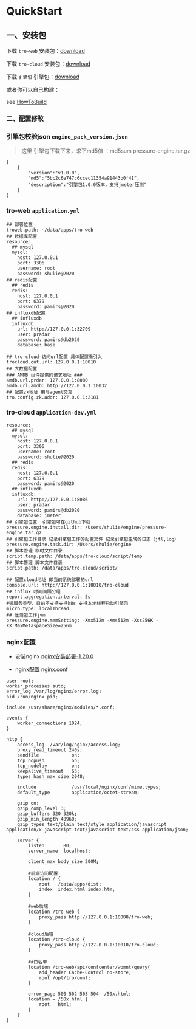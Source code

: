 # QuickStart

## 一、安装包

下载 `tro-web` 安装包：[download](https://shulie-main-pass.oss-cn-hangzhou.aliyuncs.com/open-source/tro-web.zip)

下载 `tro-cloud` 安装包：[download](https://shulie-main-pass.oss-cn-hangzhou.aliyuncs.com/open-source/tro-cloud.zip)

下载 `引擎包` 引擎包：[download](https://shulie-main-pass.oss-cn-hangzhou.aliyuncs.com/open-source/pressure-engine.tar.gz)

或者你可以自己构建：

see [HowToBuild](HowToBuild.md)

### 二、配置修改

### 引擎包校验json `engine_pack_version.json`
> 这里 引擎包下载下来，求下md5值 ：md5sum pressure-engine.tar.gz
```
[
    {
        "version":"v1.0.0",
        "md5":"5bc2c6e747c6ccec11354a91443b0f41",
        "description":"引擎包1.0.0版本，支持jmeter压测"
    }
]
```

### tro-web  `application.yml`
```
## 部署位置
troweb.path: ~/data/apps/tro-web
## 数据库配置
resource:
  ## mysql
  mysql:
    host: 127.0.0.1
    port: 3306
    username: root
    password: shulie@2020
## redis配置
  ## redis
  redis:
    host: 127.0.0.1
    port: 6379
    password: pamirs@2020
## influxdb配置
  ## influxdb
  influxdb:
    url: http://127.0.0.1:32709
    user: pradar
    password: pamirs@db2020
    database: base

## tro-cloud 访问url配置 具体配置看引入
trocloud.out.url: 127.0.0.1:10010
## 大数据配置
### AMDB 组件提供的请求地址 ###
amdb.url.prdar: 127.0.0.1:8080
amdb.url.amdb: http://127.0.0.1:10032
## 配置zk地址 用与agent交互
tro.config.zk.addr: 127.0.0.1:2181
```

### tro-cloud `application-dev.yml`
```
resource:
  ## mysql
  mysql:
    host: 127.0.0.1
    port: 3306
    username: root
    password: shulie@2020
  ## redis
  redis:
    host: 127.0.0.1
    port: 6379
    password: pamirs@2020
  ## influxdb
  influxdb:
    url: http://127.0.0.1:8086
    user: pradar
    password: pamirs@db2020
    database: jmeter
## 引擎包位置  引擎包可在github下载
pressure.engine.install.dir: /Users/shulie/engine/pressure-engine.tar.gz
## 引擎包工作目录 记录引擎包工作的配置文件 记录引擎包生成的日志（jtl,log）
pressure.engine.task.dir: /Users/shulie/engine
## 脚本管理 临时文件目录
script.temp.path: /data/apps/tro-cloud/script/temp
## 脚本管理 脚本文件目录
script.path: /data/apps/tro-cloud/script/

## 配置cloud地址 即当前系统部署的url
console.url: http://127.0.0.1:10010/tro-cloud
## influx 时间间隔分组
report.aggregation.interval: 5s
#微服务类型，目前不支持支持k8s 支持本地线程启动引擎包
micro.type: localThread
## 压测包工作jvm
pressure.engine.memSetting: -Xmx512m -Xms512m -Xss256K -XX:MaxMetaspaceSize=256m
```
### nginx配置 
- 安装nginx  [nginx安装部署-1.20.0](https://install-pkg.oss-cn-hangzhou.aliyuncs.com/alone-pkg/nginx-1.20.1.tar.gz)

- nginx配置  nginx.conf
```
user root;
worker_processes auto;
error_log /var/log/nginx/error.log;
pid /run/nginx.pid;

include /usr/share/nginx/modules/*.conf;

events {
    worker_connections 1024;
}

http {
    access_log  /var/log/nginx/access.log;
    proxy_read_timeout 240s;
    sendfile            on;
    tcp_nopush          on;
    tcp_nodelay         on;
    keepalive_timeout   65;
    types_hash_max_size 2048;
 
    include             /usr/local/nginx/conf/mime.types;
    default_type        application/octet-stream;

    gzip on;
    gzip_comp_level 3;
    gzip_buffers 320 320k;
    gzip_min_length 40960;
    gzip_types text/plain text/style application/javascript application/x-javascript text/javascript text/css application/json;

    server {
        listen       80;
        server_name  localhost;

        client_max_body_size 200M;

        #前端访问配置
        location / {
            root   /data/apps/dist;
            index  index.html index.htm;
        }

        #web后端
        location /tro-web {
            proxy_pass http://127.0.0.1:10008/tro-web;
        }

        #cloud后端
        location /tro-cloud {
            proxy_pass http://127.0.0.1:10010/tro-cloud;
        }

        ##白名单
        location /tro-web/api/confcenter/wbmnt/query{
            add_header Cache-Control no-store;
            root /opt/tro/conf;
        }

        error_page 500 502 503 504  /50x.html;
        location = /50x.html {
            root   html;
        }
    }
}
```
